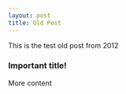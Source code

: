 ```yaml
---
layout: post
title: Old Post
---
```

This is the test old post from 2012
### Important title!
More content
